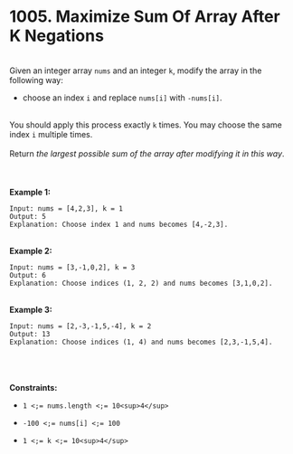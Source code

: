 # 1005. Maximize Sum Of Array After K Negations

<br />Given an integer array `nums` and an integer `k`, modify the array in the following way:<br />

* choose an index `i` and replace `nums[i]` with `-nums[i]`.


<br />You should apply this process exactly `k` times. You may choose the same index `i` multiple times.<br />
<br />Return <em>the largest possible sum of the array after modifying it in this way</em>.<br />
<br /> <br />
<br />**Example 1:**<br />
```
Input: nums = [4,2,3], k = 1
Output: 5
Explanation: Choose index 1 and nums becomes [4,-2,3].
```
<br />**Example 2:**<br />
```
Input: nums = [3,-1,0,2], k = 3
Output: 6
Explanation: Choose indices (1, 2, 2) and nums becomes [3,1,0,2].
```
<br />**Example 3:**<br />
```
Input: nums = [2,-3,-1,5,-4], k = 2
Output: 13
Explanation: Choose indices (1, 4) and nums becomes [2,3,-1,5,4].
```
<br /> <br />
<br />**Constraints:**<br />

* `1 <;= nums.length <;= 10<sup>4</sup>`

* `-100 <;= nums[i] <;= 100`

* `1 <;= k <;= 10<sup>4</sup>`